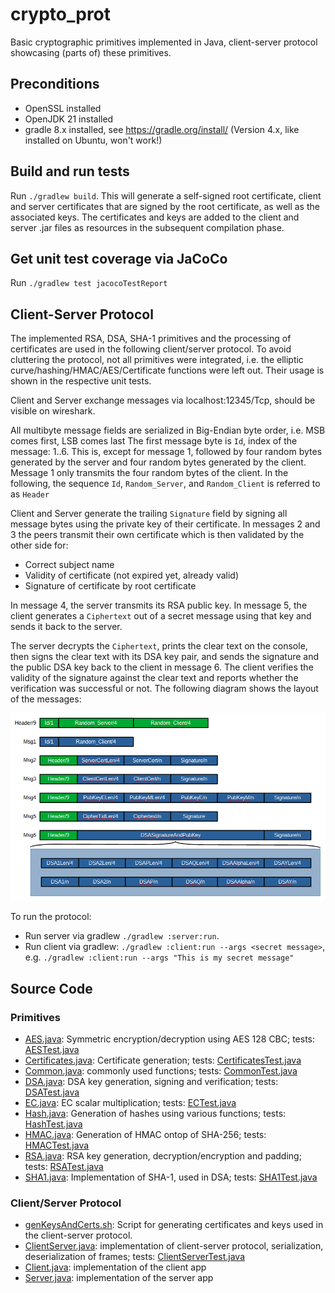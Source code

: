 # crypto_prot
Basic cryptographic primitives implemented in Java, client-server protocol showcasing (parts of) these primitives.

## Preconditions

- OpenSSL installed
- OpenJDK 21 installed
- gradle 8.x installed, see https://gradle.org/install/ (Version 4.x, like installed on Ubuntu, won't work!)

## Build and run tests

Run `./gradlew build`. This will generate a self-signed root certificate, client and server certificates that are signed by the root certificate, as well as the associated keys. The certificates and keys are added to the client and server .jar files as resources in the subsequent compilation phase.

## Get unit test coverage via JaCoCo

Run `./gradlew test jacocoTestReport`

## Client-Server Protocol

The implemented RSA, DSA, SHA-1 primitives and the processing of certificates are used in the following client/server protocol. To avoid  cluttering the protocol, not all primitives were integrated, i.e. the
elliptic curve/hashing/HMAC/AES/Certificate functions were left out. Their usage is shown in the respective unit tests.

Client and Server exchange messages via localhost:12345/Tcp, should be visible on wireshark.

All multibyte message fields are serialized in Big-Endian byte order, i.e. MSB comes first, LSB comes last
The first message byte is `Id`, index of the message: 1..6. This is, except for message 1, followed by four random bytes generated by the server and four random bytes generated by the client. Message 1 only
transmits the four random bytes of the client. In the following, the sequence `Id`, `Random_Server`, and `Random_Client` is referred to as `Header`

Client and Server generate the trailing `Signature` field by signing all message bytes using the private key of their certificate.
In messages 2 and 3 the peers transmit their own certificate which is then validated by the other side for:
- Correct subject name
- Validity of certificate (not expired yet, already valid)
- Signature of certificate by root certificate

In message 4, the server transmits its RSA public key. In message 5, the client generates a `Ciphertext` out of a secret message using that key and sends it back to the server.

The server decrypts the `Ciphertext`, prints the clear text on the console, then signs the clear text with its DSA key pair, and sends the signature and the public DSA key back to the client in message 6. The client verifies the validity of the signature against the clear text and reports whether the verification
was successful or not. The following diagram shows the layout of the messages:

![Client Server Handshake](doc/ClientServer.png)

To run the protocol:
- Run server via gradlew `./gradlew :server:run`.
- Run client via gradlew: `./gradlew :client:run --args <secret message>`, e.g. `./gradlew :client:run --args "This is my secret message"`

## Source Code

### Primitives

- [AES.java](cryptolib/src/main/java/net/its26/AES.java): Symmetric encryption/decryption using AES 128 CBC; tests: [AESTest.java](cryptolib/src/test/java/net/its26/AESTest.java)
- [Certificates.java](cryptolib/src/main/java/net/its26/Certificates.java): Certificate generation; tests: [CertificatesTest.java](cryptolib/src/test/java/net/its26/CertificatesTest.java)
- [Common.java](cryptolib/src/main/java/net/its26/Common.java): commonly used functions; tests: [CommonTest.java](cryptolib/src/test/java/net/its26/CommonTest.java)
- [DSA.java](cryptolib/src/main/java/net/its26/DSA.java): DSA key generation, signing and verification; tests: [DSATest.java](cryptolib/src/test/java/net/its26/DSATest.java)
- [EC.java](cryptolib/src/main/java/net/its26/EC.java): EC scalar multiplication; tests: [ECTest.java](cryptolib/src/test/java/net/its26/ECTest.java)
- [Hash.java](cryptolib/src/main/java/net/its26/Hash.java): Generation of hashes using various functions; tests: [HashTest.java](cryptolib/src/test/java/net/its26/HashTest.java)
- [HMAC.java](cryptolib/src/main/java/net/its26/HMAC.java): Generation of HMAC ontop of SHA-256; tests: [HMACTest.java](cryptolib/src/test/java/net/its26/HMACTest.java)
- [RSA.java](cryptolib/src/main/java/net/its26/RSA.java): RSA key generation, decryption/encryption and padding; tests: [RSATest.java](cryptolib/src/test/java/net/its26/RSATest.java)
- [SHA1.java](cryptolib/src/main/java/net/its26/SHA1.java): Implementation of SHA-1, used in DSA; tests: [SHA1Test.java](cryptolib/src/test/java/net/its26/SHA1Test.java)

### Client/Server Protocol

- [genKeysAndCerts.sh](KeysAndCerts/genKeyAndCerts.sh): Script for generating certificates and keys used in the client-server protocol.
- [ClientServer.java](cryptolib/src/main/java/net/its26/ClientServer.java): implementation of client-server protocol, serialization, deserialization of frames; tests: [ClientServerTest.java](cryptolib/src/test/java/net/its26/ClientServerTest.java)
- [Client.java](./client/src/main/java/net/its26/Client.java): implementation of the client app
- [Server.java](./server/src/main/java/net/its26/Server.java): implementation of the server app

